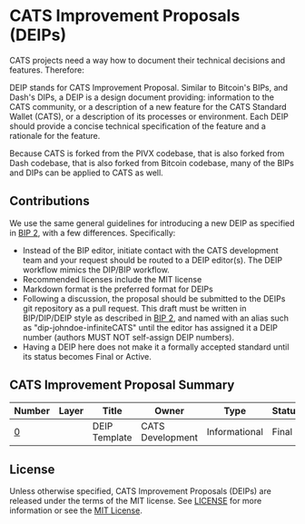 # CATS Improvement Proposals (DEIPs)

CATS projects need a way how to document their technical decisions and features. Therefore:

DEIP stands for CATS Improvement Proposal. Similar to Bitcoin's BIPs, and Dash's DIPs, a DEIP is a design document providing: information to the CATS community, or a description of a new feature for the CATS Standard Wallet (CATS), or a description of its processes or environment. Each DEIP should provide a concise technical specification of the feature and a rationale for the feature.

Because CATS is forked from the PIVX codebase, that is also forked from Dash codebase, that is also forked from Bitcoin codebase, many of the BIPs and DIPs can be applied to CATS as well. 

## Contributions

We use the same general guidelines for introducing a new DEIP as specified in [BIP 2](https://github.com/bitcoin/bips/blob/master/bip-0002.mediawiki), with a few differences. Specifically:

* Instead of the BIP editor, initiate contact with the CATS development team and your request should be routed to a DEIP editor(s). The DEIP workflow mimics the DIP/BIP workflow.
* Recommended licenses include the MIT license
* Markdown format is the preferred format for DEIPs
* Following a discussion, the proposal should be submitted to the DEIPs git repository as a pull request. This draft must be written in BIP/DIP/DEIP style as described in [BIP 2](https://github.com/bitcoin/bips/blob/master/bip-0002.mediawiki), and named with an alias such as "dip-johndoe-infiniteCATS" until the editor has assigned it a DEIP number (authors MUST NOT self-assign DEIP numbers).
* Having a DEIP here does not make it a formally accepted standard until its status becomes Final or Active.

## CATS Improvement Proposal Summary

Number | Layer | Title | Owner | Type | Status
--- | --- | --- | --- | --- | ---
[0](DEIP0000.md) |  | DEIP Template | CATS Development | Informational | Final

## License

Unless otherwise specified, CATS Improvement Proposals (DEIPs) are released under the terms of the MIT license. See [LICENSE](LICENSE) for more information or see the [MIT License](https://opensource.org/licenses/MIT).

